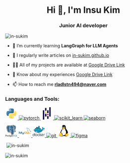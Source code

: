 <h1 align="center">Hi 👋, I'm Insu Kim</h1>
<h3 align="center">Junior AI developer</h3>

<p align="left"> <img src="https://komarev.com/ghpvc/?username=in-sukim&label=Profile%20views&color=0e75b6&style=flat" alt="in-sukim" /> </p>

- 🌱 I’m currently learning **LangGraph for LLM Agents**

- 📝 I regularly write articles on [in-sukim.github.io](https://in-sukim.github.io/)

- 👨‍💻 All of my projects are available at [Google Drive Link](https://drive.google.com/drive/folders/1ZXhSxAxCsxvVBpLgjThuOCdApdQIEQkY?usp=sharing)

- 📄 Know about my experiences [Google Drive Link](https://drive.google.com/drive/folders/1ZXhSxAxCsxvVBpLgjThuOCdApdQIEQkY?usp=sharing)

- 📫 How to reach me **rladlstn494@naver.com**

<p align="left">
</p>

<h3 align="left">Languages and Tools:</h3>
<a href="https://www.python.org" target="_blank" rel="noreferrer"> <img src="https://raw.githubusercontent.com/devicons/devicon/master/icons/python/python-original.svg" alt="python" width="40" height="40"/> </a> <a href="https://pytorch.org/" target="_blank" rel="noreferrer"> <img src="https://www.vectorlogo.zone/logos/pytorch/pytorch-icon.svg" alt="pytorch" width="40" height="40"/><a href="https://pandas.pydata.org/" target="_blank" rel="noreferrer"> <img src="https://raw.githubusercontent.com/devicons/devicon/2ae2a900d2f041da66e950e4d48052658d850630/icons/pandas/pandas-original.svg" alt="pandas" width="40" height="40"/> </a></a>  </a> <a href="https://scikit-learn.org/" target="_blank" rel="noreferrer"> <img src="https://upload.wikimedia.org/wikipedia/commons/0/05/Scikit_learn_logo_small.svg" alt="scikit_learn" width="40" height="40"/> </a> <a href="https://seaborn.pydata.org/" target="_blank" rel="noreferrer"> <img src="https://seaborn.pydata.org/_images/logo-mark-lightbg.svg" alt="seaborn" width="40" height="40"/> </a> </p><p align="left"> <a href="https://www.postgresql.org" target="_blank" rel="noreferrer"> <img src="https://raw.githubusercontent.com/devicons/devicon/master/icons/postgresql/postgresql-original-wordmark.svg" alt="postgresql" width="40" height="40"/><a href="https://www.mysql.com/" target="_blank" rel="noreferrer"> <img src="https://raw.githubusercontent.com/devicons/devicon/master/icons/mysql/mysql-original-wordmark.svg" alt="mysql" width="40" height="40"/> </a><a href="https://www.docker.com/" target="_blank" rel="noreferrer"> <img src="https://raw.githubusercontent.com/devicons/devicon/master/icons/docker/docker-original-wordmark.svg" alt="docker" width="40" height="40"/> </a> <a href="https://git-scm.com/" target="_blank" rel="noreferrer"> <img src="https://www.vectorlogo.zone/logos/git-scm/git-scm-icon.svg" alt="git" width="40" height="40"/> </a> <a href="https://www.linux.org/" target="_blank" rel="noreferrer"> <img src="https://raw.githubusercontent.com/devicons/devicon/master/icons/linux/linux-original.svg" alt="linux" width="40" height="40"/> </a><a href="https://www.figma.com/" target="_blank" rel="noreferrer"> <img src="https://www.vectorlogo.zone/logos/figma/figma-icon.svg" alt="figma" width="40" height="40"/> </a>

<p>&nbsp;<img align="center" src="https://github-readme-stats.vercel.app/api?username=in-sukim&show_icons=true&locale=en" alt="in-sukim" /></p>

<p><img align="center" src="https://github-readme-streak-stats.herokuapp.com/?user=in-sukim&" alt="in-sukim" /></p>
